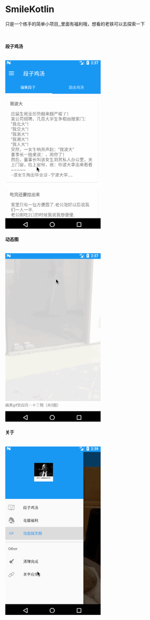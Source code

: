 # SmileKotlin
只是一个练手的简单小项目,,里面有福利哦，想看的老铁可以去探索一下

<br/>

#### 段子鸡汤
<br/>
<img src="smilekotlin_text.gif">

<br/>

#### 动态图
<br/>
<img src="smilekotlin_gif.gif">

<br/>

#### 关于
<br/>
<img src="smilekotlin_about.gif">